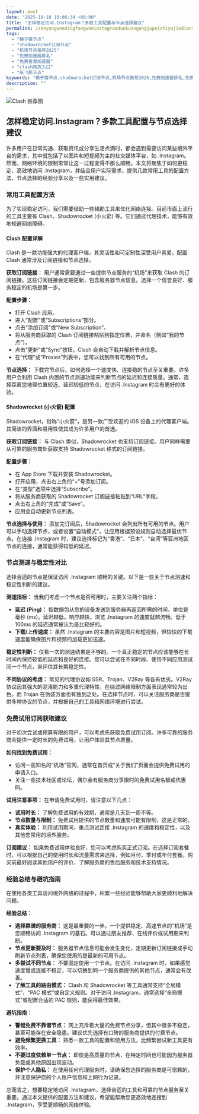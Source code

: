 ```yaml
---
layout: post
date: "2025-10-10 10:06:34 +08:00"
title: "怎样稳定访问.Instagram？多款工具配置与节点选择建议"
permalink: /zenyangwendingfangweninstagramduokuangongjupeizhiyujiedianxuanzejianyi/
tags:
  - "梯子猫节点"
  - "shadowrocket订阅节点"
  - "机场节点推荐2025"
  - "免费加速器排名"
  - "免费香港加速器"
  - "clash网页入口"
  - "纸飞机节点"
keywords: "梯子猫节点,shadowrocket订阅节点,机场节点推荐2025,免费加速器排名,免费香港加速器,clash网页入口,纸飞机节点"
description: ""
---
```


![Clash 推荐图](https://clashjd.github.io/assets/img/一元机场订阅.png)

## 怎样稳定访问.Instagram？多款工具配置与节点选择建议


<p>许多用户在日常沟通、获取资讯或分享生活点滴时，都会遇到需要访问某些境外平台的需求，其中就包括了以图片和短视频为主的社交媒体平台，如 .Instagram。然而，网络环境的限制常常让这一过程变得不那么顺畅。本文将聚焦于如何更稳定、高效地访问 .Instagram，并结合用户实际需求，提供几款常用工具的配置方法、节点选择的经验分享以及一些实用建议。</p>

<h3>常用工具配置方法</h3>

<p>为了实现稳定访问，我们需要借助一些辅助工具来优化网络连接。目前市面上流行的工具主要有 Clash、Shadowrocket (小火箭) 等。它们通过代理技术，能够有效地规避网络障碍。</p>

<h4>Clash 配置详解</h4>

<p>Clash 是一款功能强大的代理客户端，其灵活性和可定制性深受用户喜爱。配置 Clash 通常涉及订阅链接和节点选择。</p>

<p><strong>获取订阅链接：</strong> 用户通常需要通过一些提供节点服务的“机场”来获取 Clash 的订阅链接。这些订阅链接会定期更新，包含服务器节点信息。选择一个信誉良好、服务稳定的机场是第一步。</p>

<p><strong>配置步骤：</strong></p>
<ul>
    <li>打开 Clash 应用。</li>
    <li>进入“配置”或“Subscriptions”部分。</li>
    <li>点击“添加订阅”或“New Subscription”。</li>
    <li>将从服务商获取的 Clash 订阅链接粘贴到指定位置，并命名（例如“我的节点”）。</li>
    <li>点击“更新”或“Sync”按钮，Clash 会自动下载并解析节点信息。</li>
    <li>在“代理”或“Proxies”列表中，您可以找到所有可用的节点。</li>
</ul>

<p><strong>节点选择：</strong> 下载完节点后，如何选择一个速度快、连接稳的节点至关重要。许多用户会利用 Clash 内置的节点测速功能来判断节点的延迟和连接质量。通常，选择距离您地理位置较近、延迟较低的节点，在访问 .Instagram 时会有更好的体验。</p>

<h4>Shadowrocket (小火箭) 配置</h4>

<p>Shadowrocket，俗称“小火箭”，是另一款广受欢迎的 iOS 设备上的代理客户端。其简洁的界面和易用性使其成为许多用户的首选。</p>

<p><strong>获取订阅链接：</strong> 与 Clash 类似，Shadowrocket 也支持订阅链接。用户同样需要从可靠的服务商处获取支持 Shadowrocket 格式的订阅链接。</p>

<p><strong>配置步骤：</strong></p>
<ul>
    <li>在 App Store 下载并安装 Shadowrocket。</li>
    <li>打开应用，点击右上角的“+”号添加订阅。</li>
    <li>在“类型”选项中选择“Subscribe”。</li>
    <li>将从服务商获取的 Shadowrocket 订阅链接粘贴到“URL”字段。</li>
    <li>点击右上角的“完成”或“Save”。</li>
    <li>应用会自动更新节点列表。</li>
</ul>

<p><strong>节点选择与使用：</strong> 添加完订阅后，Shadowrocket 会列出所有可用的节点。用户可以手动选择节点，或者设置“自动模式”，让应用根据预设规则自动选择最优节点。在连接 .Instagram 时，建议选择标记为“香港”、“日本”、“台湾”等亚洲地区节点的连接，通常能获得较低的延迟。</p>

<h3>节点测速与稳定性对比</h3>

<p>选择合适的节点是保证访问 .Instagram 顺畅的关键。以下是一些关于节点测速和稳定性判断的建议。</p>

<p><strong>测速指标：</strong> 当我们考虑一个节点是否可用时，主要关注两个指标：</p>
<ul>
    <li><strong>延迟 (Ping)：</strong> 指数据包从您的设备发送到服务器再返回所需的时间，单位是毫秒 (ms)。延迟越低，响应越快，浏览 .Instagram 的速度就越流畅。低于 100ms 的延迟通常被认为是比较好的。</li>
    <li><strong>下载/上传速度：</strong> 虽然 .Instagram 的主要内容是图片和短视频，但较快的下载速度能确保图片和视频的加载更加迅速。</li>
</ul>

<p><strong>稳定性判断：</strong> 仅看一次的测速结果是不够的。一个真正稳定的节点应该能够在长时间内保持较低的延迟和良好的连接。您可以尝试在不同时段、使用不同应用测试同一个节点，来评估其长期稳定性。</p>

<p><strong>不同协议的考虑：</strong> 常见的代理协议如 SSR、Trojan、V2Ray 等各有优劣。V2Ray 协议因其强大的混淆能力和多重代理特性，在绕过网络限制方面表现通常较为出色。而 Trojan 在伪装方面也有独到之处。在选择节点时，可以关注服务商是否提供多种协议的节点，并根据自己的工具和网络环境进行尝试。</p>

<h3>免费试用订阅获取建议</h3>

<p>对于初次尝试或预算有限的用户，可以考虑先获取免费试用订阅。许多可靠的服务商会提供一定时长的免费试用，让用户体验其节点质量。</p>

<p><strong>如何找到免费试用：</strong></p>
<ul>
    <li>访问一些知名的“机场”官网，通常在首页或“关于我们”页面会提供免费试用的申请入口。</li>
    <li>关注一些技术社区或论坛，偶尔会有服务商分享限时的免费试用名额或优惠码。</li>
</ul>

<p><strong>试用注意事项：</strong> 在申请免费试用时，请注意以下几点：</p>
<ul>
    <li><strong>试用时长：</strong> 了解免费试用的有效期，通常是几天到一周不等。</li>
    <li><strong>节点数量与限制：</strong> 免费试用提供的节点数量和速度可能有限制，这是正常的。</li>
    <li><strong>真实体验：</strong> 利用试用期间，重点测试连接 .Instagram 的速度和稳定性，以及其他您常用的境外服务。</li>
</ul>

<p><strong>订阅建议：</strong> 如果免费试用体验良好，您可以考虑购买正式订阅。在选择订阅套餐时，可以根据自己的使用时长和流量需求来选择，例如月付、季付或年付套餐。购买前最好阅读其他用户的评价，了解服务商的售后服务和技术支持情况。</p>

<h3>经验总结与避坑指南</h3>

<p>在使用各类工具访问境外网络的过程中，积累一些经验能够帮助大家更顺利地解决问题。</p>

<p><strong>经验总结：</strong></p>
<ul>
    <li><strong>选择靠谱的服务商：</strong> 这是最重要的一步。一个提供稳定、高速节点的“机场”是您顺畅访问 .Instagram 的基石。可以通过朋友推荐、在线评价或试用期来判断。</li>
    <li><strong>节点更新要及时：</strong> 服务器节点信息可能会发生变化，定期更新订阅链接或手动刷新节点列表，确保您使用的是最新的可用节点。</li>
    <li><strong>多尝试不同节点：</strong> 不要固定使用一个节点。在访问 .Instagram 时，如果感觉速度慢或连接不稳定，可以切换到同一个服务商提供的其他节点，通常会有改善。</li>
    <li><strong>了解工具的路由模式：</strong> Clash 和 Shadowrocket 等工具通常支持“全局模式”、“PAC 模式”或自定义规则。对于访问 .Instagram，通常选择“全局模式”或配置合适的 PAC 规则，能获得最佳效果。</li>
</ul>

<p><strong>避坑指南：</strong></p>
<ul>
    <li><strong>警惕免费不靠谱节点：</strong> 网上充斥着大量的免费节点分享，但其中很多不稳定，甚至可能存在安全隐患。建议优先选择有口碑的服务商提供的付费节点。</li>
    <li><strong>避免频繁更换工具：</strong> 熟悉一款工具的配置和使用方法，比频繁尝试新工具更有效率。</li>
    <li><strong>不要过度依赖单一节点：</strong> 即使是高质量的节点，在特定时间也可能因为服务器负载或其他原因出现波动。</li>
    <li><strong>保护个人隐私：</strong> 在使用任何代理服务时，请确保您选择的服务商是可信赖的，并注意保护您的个人账户信息和上网行为记录。</li>
</ul>

<p>总而言之，想要稳定地访问 .Instagram，选择合适的工具和可靠的节点服务至关重要。通过本文提供的配置方法和建议，希望能帮助您更高效地连接到 .Instagram，享受更顺畅的网络体验。</p>